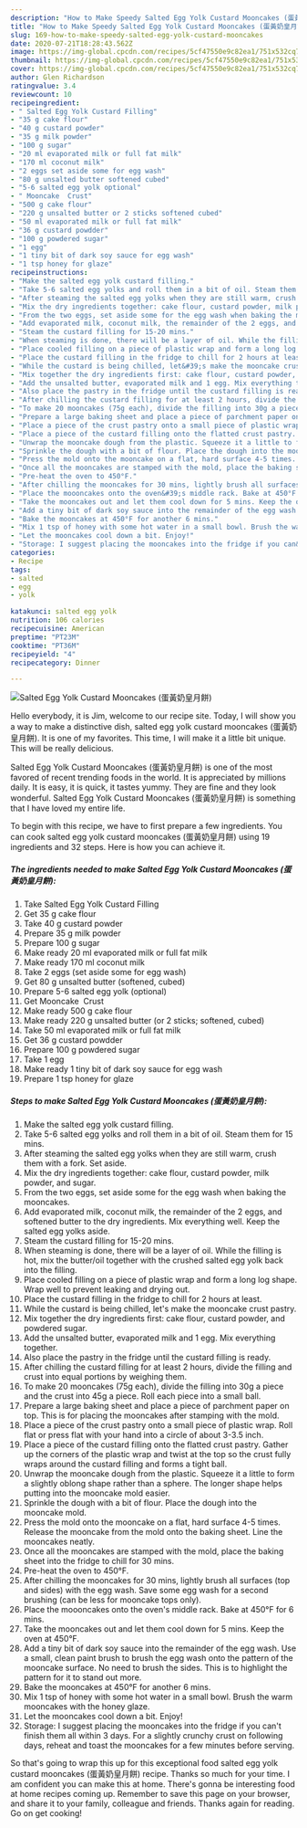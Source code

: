 ```yaml
---
description: "How to Make Speedy Salted Egg Yolk Custard Mooncakes (蛋黃奶皇月餅)"
title: "How to Make Speedy Salted Egg Yolk Custard Mooncakes (蛋黃奶皇月餅)"
slug: 169-how-to-make-speedy-salted-egg-yolk-custard-mooncakes
date: 2020-07-21T18:28:43.562Z
image: https://img-global.cpcdn.com/recipes/5cf47550e9c82ea1/751x532cq70/salted-egg-yolk-custard-mooncakes-蛋黃奶皇月餅-recipe-main-photo.jpg
thumbnail: https://img-global.cpcdn.com/recipes/5cf47550e9c82ea1/751x532cq70/salted-egg-yolk-custard-mooncakes-蛋黃奶皇月餅-recipe-main-photo.jpg
cover: https://img-global.cpcdn.com/recipes/5cf47550e9c82ea1/751x532cq70/salted-egg-yolk-custard-mooncakes-蛋黃奶皇月餅-recipe-main-photo.jpg
author: Glen Richardson
ratingvalue: 3.4
reviewcount: 10
recipeingredient:
- " Salted Egg Yolk Custard Filling"
- "35 g cake flour"
- "40 g custard powder"
- "35 g milk powder"
- "100 g sugar"
- "20 ml evaporated milk or full fat milk"
- "170 ml coconut milk"
- "2 eggs set aside some for egg wash"
- "80 g unsalted butter softened cubed"
- "5-6 salted egg yolk optional"
- " Mooncake  Crust"
- "500 g cake flour"
- "220 g unsalted butter or 2 sticks softened cubed"
- "50 ml evaporated milk or full fat milk"
- "36 g custard powdder"
- "100 g powdered sugar"
- "1 egg"
- "1 tiny bit of dark soy sauce for egg wash"
- "1 tsp honey for glaze"
recipeinstructions:
- "Make the salted egg yolk custard filling."
- "Take 5-6 salted egg yolks and roll them in a bit of oil. Steam them for 15 mins."
- "After steaming the salted egg yolks when they are still warm, crush them with a fork. Set aside."
- "Mix the dry ingredients together: cake flour, custard powder, milk powder, and sugar."
- "From the two eggs, set aside some for the egg wash when baking the mooncakes."
- "Add evaporated milk, coconut milk, the remainder of the 2 eggs, and softened butter to the dry ingredients. Mix everything well. Keep the salted egg yolks aside."
- "Steam the custard filling for 15-20 mins."
- "When steaming is done, there will be a layer of oil. While the filling is hot, mix the butter/oil together with the crushed salted egg yolk back into the filling."
- "Place cooled filling on a piece of plastic wrap and form a long log shape. Wrap well to prevent leaking and drying out."
- "Place the custard filling in the fridge to chill for 2 hours at least."
- "While the custard is being chilled, let&#39;s make the mooncake crust pastry."
- "Mix together the dry ingredients first: cake flour, custard powder, and powdered sugar."
- "Add the unsalted butter, evaporated milk and 1 egg. Mix everything together."
- "Also place the pastry in the fridge until the custard filling is ready."
- "After chilling the custard filling for at least 2 hours, divide the filling and crust into equal portions by weighing them."
- "To make 20 mooncakes (75g each), divide the filling into 30g a piece and the crust into 45g a piece. Roll each piece into a small ball."
- "Prepare a large baking sheet and place a piece of parchment paper on top. This is for placing the mooncakes after stamping with the mold."
- "Place a piece of the crust pastry onto a small piece of plastic wrap. Roll flat or press flat with your hand into a circle of about 3-3.5 inch."
- "Place a piece of the custard filling onto the flatted crust pastry. Gather up the corners of the plastic wrap and twist at the top so the crust fully wraps around the custard filling and forms a tight ball."
- "Unwrap the mooncake dough from the plastic. Squeeze it a little to form a slightly oblong shape rather than a sphere. The longer shape helps putting into the mooncake mold easier."
- "Sprinkle the dough with a bit of flour. Place the dough into the mooncake mold."
- "Press the mold onto the mooncake on a flat, hard surface 4-5 times. Release the mooncake from the mold onto the baking sheet. Line the mooncakes neatly."
- "Once all the mooncakes are stamped with the mold, place the baking sheet into the fridge to chill for 30 mins."
- "Pre-heat the oven to 450°F."
- "After chilling the mooncakes for 30 mins, lightly brush all surfaces (top and sides) with the egg wash. Save some egg wash for a second brushing (can be less for mooncake tops only)."
- "Place the moooncakes onto the oven&#39;s middle rack. Bake at 450°F for 6 mins."
- "Take the mooncakes out and let them cool down for 5 mins. Keep the oven at 450°F."
- "Add a tiny bit of dark soy sauce into the remainder of the egg wash. Use a small, clean paint brush to brush the egg wash onto the pattern of the mooncake surface. No need to brush the sides. This is to highlight the pattern for it to stand out more."
- "Bake the mooncakes at 450°F for another 6 mins."
- "Mix 1 tsp of honey with some hot water in a small bowl. Brush the warm mooncakes with the honey glaze."
- "Let the mooncakes cool down a bit. Enjoy!"
- "Storage: I suggest placing the mooncakes into the fridge if you can&#39;t finish them all within 3 days. For a slightly crunchy crust on following days, reheat and toast the mooncakes for a few minutes before serving."
categories:
- Recipe
tags:
- salted
- egg
- yolk

katakunci: salted egg yolk 
nutrition: 106 calories
recipecuisine: American
preptime: "PT23M"
cooktime: "PT36M"
recipeyield: "4"
recipecategory: Dinner

---
```



![Salted Egg Yolk Custard Mooncakes (蛋黃奶皇月餅)](https://img-global.cpcdn.com/recipes/5cf47550e9c82ea1/751x532cq70/salted-egg-yolk-custard-mooncakes-蛋黃奶皇月餅-recipe-main-photo.jpg)

Hello everybody, it is Jim, welcome to our recipe site. Today, I will show you a way to make a distinctive dish, salted egg yolk custard mooncakes (蛋黃奶皇月餅). It is one of my favorites. This time, I will make it a little bit unique. This will be really delicious.



Salted Egg Yolk Custard Mooncakes (蛋黃奶皇月餅) is one of the most favored of recent trending foods in the world. It is appreciated by millions daily. It is easy, it is quick, it tastes yummy. They are fine and they look wonderful. Salted Egg Yolk Custard Mooncakes (蛋黃奶皇月餅) is something that I have loved my entire life.


To begin with this recipe, we have to first prepare a few ingredients. You can cook salted egg yolk custard mooncakes (蛋黃奶皇月餅) using 19 ingredients and 32 steps. Here is how you can achieve it.

<!--inarticleads1-->

##### The ingredients needed to make Salted Egg Yolk Custard Mooncakes (蛋黃奶皇月餅):

1. Take  Salted Egg Yolk Custard Filling
1. Get 35 g cake flour
1. Take 40 g custard powder
1. Prepare 35 g milk powder
1. Prepare 100 g sugar
1. Make ready 20 ml evaporated milk or full fat milk
1. Make ready 170 ml coconut milk
1. Take 2 eggs (set aside some for egg wash)
1. Get 80 g unsalted butter (softened, cubed)
1. Prepare 5-6 salted egg yolk (optional)
1. Get  Mooncake  Crust
1. Make ready 500 g cake flour
1. Make ready 220 g unsalted butter (or 2 sticks; softened, cubed)
1. Take 50 ml evaporated milk or full fat milk
1. Get 36 g custard powdder
1. Prepare 100 g powdered sugar
1. Take 1 egg
1. Make ready 1 tiny bit of dark soy sauce for egg wash
1. Prepare 1 tsp honey for glaze




<!--inarticleads2-->

##### Steps to make Salted Egg Yolk Custard Mooncakes (蛋黃奶皇月餅):

1. Make the salted egg yolk custard filling.
1. Take 5-6 salted egg yolks and roll them in a bit of oil. Steam them for 15 mins.
1. After steaming the salted egg yolks when they are still warm, crush them with a fork. Set aside.
1. Mix the dry ingredients together: cake flour, custard powder, milk powder, and sugar.
1. From the two eggs, set aside some for the egg wash when baking the mooncakes.
1. Add evaporated milk, coconut milk, the remainder of the 2 eggs, and softened butter to the dry ingredients. Mix everything well. Keep the salted egg yolks aside.
1. Steam the custard filling for 15-20 mins.
1. When steaming is done, there will be a layer of oil. While the filling is hot, mix the butter/oil together with the crushed salted egg yolk back into the filling.
1. Place cooled filling on a piece of plastic wrap and form a long log shape. Wrap well to prevent leaking and drying out.
1. Place the custard filling in the fridge to chill for 2 hours at least.
1. While the custard is being chilled, let&#39;s make the mooncake crust pastry.
1. Mix together the dry ingredients first: cake flour, custard powder, and powdered sugar.
1. Add the unsalted butter, evaporated milk and 1 egg. Mix everything together.
1. Also place the pastry in the fridge until the custard filling is ready.
1. After chilling the custard filling for at least 2 hours, divide the filling and crust into equal portions by weighing them.
1. To make 20 mooncakes (75g each), divide the filling into 30g a piece and the crust into 45g a piece. Roll each piece into a small ball.
1. Prepare a large baking sheet and place a piece of parchment paper on top. This is for placing the mooncakes after stamping with the mold.
1. Place a piece of the crust pastry onto a small piece of plastic wrap. Roll flat or press flat with your hand into a circle of about 3-3.5 inch.
1. Place a piece of the custard filling onto the flatted crust pastry. Gather up the corners of the plastic wrap and twist at the top so the crust fully wraps around the custard filling and forms a tight ball.
1. Unwrap the mooncake dough from the plastic. Squeeze it a little to form a slightly oblong shape rather than a sphere. The longer shape helps putting into the mooncake mold easier.
1. Sprinkle the dough with a bit of flour. Place the dough into the mooncake mold.
1. Press the mold onto the mooncake on a flat, hard surface 4-5 times. Release the mooncake from the mold onto the baking sheet. Line the mooncakes neatly.
1. Once all the mooncakes are stamped with the mold, place the baking sheet into the fridge to chill for 30 mins.
1. Pre-heat the oven to 450°F.
1. After chilling the mooncakes for 30 mins, lightly brush all surfaces (top and sides) with the egg wash. Save some egg wash for a second brushing (can be less for mooncake tops only).
1. Place the moooncakes onto the oven&#39;s middle rack. Bake at 450°F for 6 mins.
1. Take the mooncakes out and let them cool down for 5 mins. Keep the oven at 450°F.
1. Add a tiny bit of dark soy sauce into the remainder of the egg wash. Use a small, clean paint brush to brush the egg wash onto the pattern of the mooncake surface. No need to brush the sides. This is to highlight the pattern for it to stand out more.
1. Bake the mooncakes at 450°F for another 6 mins.
1. Mix 1 tsp of honey with some hot water in a small bowl. Brush the warm mooncakes with the honey glaze.
1. Let the mooncakes cool down a bit. Enjoy!
1. Storage: I suggest placing the mooncakes into the fridge if you can&#39;t finish them all within 3 days. For a slightly crunchy crust on following days, reheat and toast the mooncakes for a few minutes before serving.




So that's going to wrap this up for this exceptional food salted egg yolk custard mooncakes (蛋黃奶皇月餅) recipe. Thanks so much for your time. I am confident you can make this at home. There's gonna be interesting food at home recipes coming up. Remember to save this page on your browser, and share it to your family, colleague and friends. Thanks again for reading. Go on get cooking!
